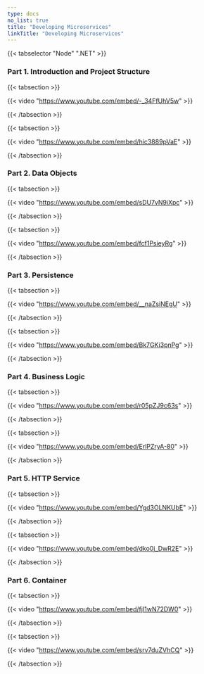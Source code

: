 ```yaml
---
type: docs
no_list: true
title: "Developing Microservices"
linkTitle: "Developing Microservices" 
---
```


{{< tabselector "Node" ".NET" >}}

### Part 1. Introduction and Project Structure

{{< tabsection >}}

{{< video "https://www.youtube.com/embed/-_34FfUhV5w" >}}

{{< /tabsection >}}

{{< tabsection >}}

{{< video "https://www.youtube.com/embed/hic3889pVaE" >}}

{{< /tabsection >}}

### Part 2. Data Objects

{{< tabsection >}}

{{< video "https://www.youtube.com/embed/sDU7vN9iXpc" >}}

{{< /tabsection >}}

{{< tabsection >}}

{{< video "https://www.youtube.com/embed/fcf1PsieyRg" >}}

{{< /tabsection >}}

### Part 3. Persistence

{{< tabsection >}}

{{< video "https://www.youtube.com/embed/__naZsiNEgU" >}}

{{< /tabsection >}}

{{< tabsection >}}

{{< video "https://www.youtube.com/embed/Bk7GKi3pnPg" >}}

{{< /tabsection >}}

### Part 4. Business Logic

{{< tabsection >}}

{{< video "https://www.youtube.com/embed/r05pZJ9c63s" >}}

{{< /tabsection >}}

{{< tabsection >}}

{{< video "https://www.youtube.com/embed/ErlPZryA-80" >}}

{{< /tabsection >}}

### Part 5. HTTP Service

{{< tabsection >}}

{{< video "https://www.youtube.com/embed/Ygd3OLNKUbE" >}}

{{< /tabsection >}}

{{< tabsection >}}

{{< video "https://www.youtube.com/embed/dko0j_DwR2E" >}}

{{< /tabsection >}}

### Part 6. Container

{{< tabsection >}}

{{< video "https://www.youtube.com/embed/fjI1wN72DW0" >}}

{{< /tabsection >}}

{{< tabsection >}}

{{< video "https://www.youtube.com/embed/srv7duZVhCQ" >}}

{{< /tabsection >}}